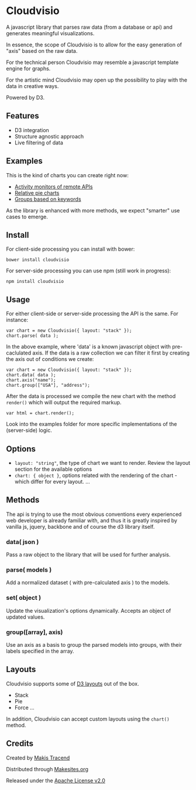 # Cloudvisio 

A javascript library that parses raw data (from a database or api) and generates meaningful visualizations. 

In essence, the scope of Cloudvisio is to allow for the easy generation of "axis" based on the raw data. 

For the technical person Cloudvisio may resemble a javascript template engine for graphs. 

For the artistic mind Cloudvisio may open up the possibility to play with the data in creative ways. 

Powered by D3. 


## Features

* D3 integration 
* Structure agnostic approach
* Live filtering of data

## Examples

This is the kind of charts you can create right now:

* [Activity monitors of remote APIs](http://rawgithub.com/makesites/cloudvisio/master/examples/gists.html)
* [Relative pie charts](http://rawgithub.com/makesites/cloudvisio/master/examples/population.html)
* [Groups based on keywords](http://rawgithub.com/makesites/cloudvisio/master/examples/income.html)

As the library is enhanced with more methods, we expect "smarter" use cases to emerge. 


## Install 

For client-side processing you can install with bower:
```
bower install cloudvisio
```

For server-side processing you can use npm (still work in progress): 
```
npm install cloudvisio
```

## Usage

For either client-side or server-side processing the API is the same. For instance: 
```
var chart = new Cloudvisio({ layout: "stack" });
chart.parse( data );
```
In the above example, where 'data' is a known javascript object with pre-caclulated axis. If the data is a raw collection we can filter it first by creating the axis out of conditions we create: 
```
var chart = new Cloudvisio({ layout: "stack" });
chart.data( data );
chart.axis("name");
chart.group(["USA"], "address");
```
After the data is processed we compile the new chart with the method ```render()``` which will output the required markup.

```
var html = chart.render();
```

Look into the examples folder for more specific implementations of the (server-side) logic. 


## Options

* ```layout: "string"```, the type of chart we want to render. Review the layout section for the available options
* ```chart: { object }```, options related with the rendering of the chart - which differ for every layout. 
...

## Methods 

The api is trying to use the most obvious conventions every experienced web developer is already familiar with, and thus it is greatly inspired by vanilla js, jquery, backbone and of course the d3 library itself. 

### data( json )

Pass a raw object to the library that will be used for further analysis. 

### parse( models )

Add a normalized dataset ( with pre-calculated axis ) to the models. 

### set( object )

Update the visualization's options dynamically. Accepts an object of updated values. 

### group([array], axis)

Use an axis as a basis to group the parsed models into groups, with their labels specified in the array.


## Layouts 

Cloudvisio supports some of [D3 layouts](https://github.com/mbostock/d3/wiki/Layouts) out of the box. 

* Stack
* Pie
* Force
...

In addition, Cloudvisio can accept custom layouts using the ```chart()``` method. 


## Credits

Created by [Makis Tracend](http://tracend.me)

Distributed through [Makesites.org](http://makesites.org/)

Released under the [Apache License v2.0](http://makesites.org/licenses/APACHE-2.0)
